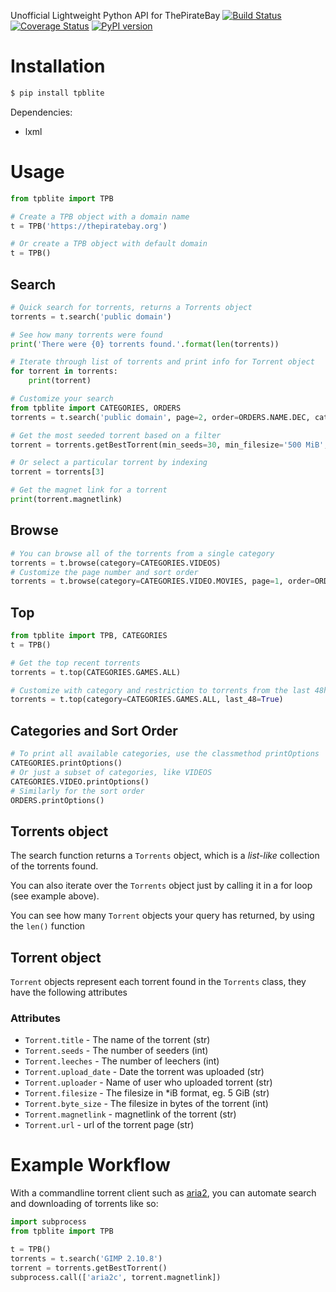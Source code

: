 Unofficial Lightweight Python API for ThePirateBay
[![Build Status](https://travis-ci.com/mattlyon93/tpb-lite.svg?branch=master)](https://travis-ci.com/mattlyon93/tpb-lite) [![Coverage Status](https://coveralls.io/repos/github/mattlyon93/tpb-lite/badge.svg?branch=master)](https://coveralls.io/github/mattlyon93/tpb-lite?branch=master) [![PyPI version](https://badge.fury.io/py/tpblite.png)](https://badge.fury.io/py/tpblite) 

Installation
=============
```sh
$ pip install tpblite
```

Dependencies:
 - lxml

Usage
==========

```python
from tpblite import TPB

# Create a TPB object with a domain name
t = TPB('https://thepiratebay.org')

# Or create a TPB object with default domain
t = TPB()
```
## Search
```python
# Quick search for torrents, returns a Torrents object
torrents = t.search('public domain')

# See how many torrents were found
print('There were {0} torrents found.'.format(len(torrents))

# Iterate through list of torrents and print info for Torrent object
for torrent in torrents:
    print(torrent)

# Customize your search
from tpblite import CATEGORIES, ORDERS
torrents = t.search('public domain', page=2, order=ORDERS.NAME.DEC, category=CATEGORIES.VIDEO.MOVIES)

# Get the most seeded torrent based on a filter
torrent = torrents.getBestTorrent(min_seeds=30, min_filesize='500 MiB', max_filesize='4 GiB')

# Or select a particular torrent by indexing
torrent = torrents[3]

# Get the magnet link for a torrent
print(torrent.magnetlink)
```
## Browse
```python
# You can browse all of the torrents from a single category
torrents = t.browse(category=CATEGORIES.VIDEOS)
# Customize the page number and sort order
torrents = t.browse(category=CATEGORIES.VIDEO.MOVIES, page=1, order=ORDERS.UPLOADED.DES)
```

## Top
```python
from tpblite import TPB, CATEGORIES
t = TPB()

# Get the top recent torrents 
torrents = t.top(CATEGORIES.GAMES.ALL)

# Customize with category and restriction to torrents from the last 48h
torrents = t.top(category=CATEGORIES.GAMES.ALL, last_48=True)
```

## Categories and Sort Order
```python
# To print all available categories, use the classmethod printOptions
CATEGORIES.printOptions()
# Or just a subset of categories, like VIDEOS
CATEGORIES.VIDEO.printOptions()
# Similarly for the sort order
ORDERS.printOptions()
```

## Torrents object
The search function returns a `Torrents` object, which is a *list-like* collection of the torrents found.

You can also iterate over the `Torrents` object just by calling it in a for loop (see example above).

You can see how many `Torrent` objects your query has returned, by using the `len()` function

## Torrent object
`Torrent` objects represent each torrent found in the `Torrents` class, they have the following attributes

### Attributes
- `Torrent.title` - The name of the torrent (str)
- `Torrent.seeds` - The number of seeders (int)
- `Torrent.leeches` - The number of leechers (int)
- `Torrent.upload_date` - Date the torrent was uploaded (str)
- `Torrent.uploader` - Name of user who uploaded torrent (str)
- `Torrent.filesize` - The filesize in *iB format, eg. 5 GiB (str)
- `Torrent.byte_size` - The filesize in bytes of the torrent (int)
- `Torrent.magnetlink` - magnetlink of the torrent (str)
- `Torrent.url` - url of the torrent page (str)

Example Workflow
==========

With a commandline torrent client such as [aria2](https://aria2.github.io/), you can automate search and downloading of torrents like so:
```python
import subprocess
from tpblite import TPB

t = TPB()
torrents = t.search('GIMP 2.10.8')
torrent = torrents.getBestTorrent()
subprocess.call(['aria2c', torrent.magnetlink])
```
